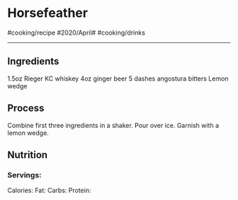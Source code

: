 # Horsefeather
#cooking/recipe #2020/April# #cooking/drinks
- - - -
## Ingredients
1.5oz Rieger KC whiskey
4oz ginger beer
5 dashes angostura bitters
Lemon wedge

## Process
Combine first three ingredients in a shaker. Pour over ice. Garnish with a lemon wedge.

## Nutrition
### Servings:
Calories: 
Fat: 
Carbs: 
Protein: 